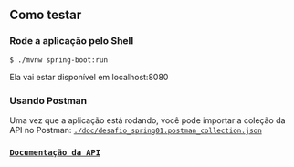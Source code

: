 ## Como testar

### Rode a aplicação pelo Shell
 ``` shell
 $ ./mvnw spring-boot:run
 ```
Ela vai estar disponível em localhost:8080

### Usando Postman

Uma vez que a aplicação está rodando, você pode importar a coleção da API no Postman:
[`./doc/desafio_spring01.postman_collection.json`](./doc/desafio_spring01.postman_collection.json)

### [`Documentação da API`](./doc/API.md)